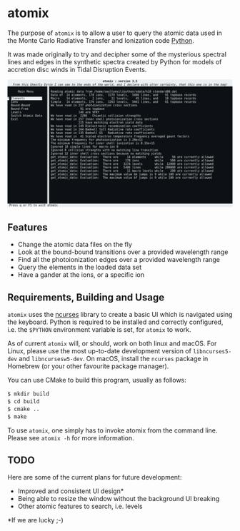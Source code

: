 # atomix

The purpose of `atomix` is to allow a user to query the atomic data used in the
Monte Carlo Radiative Transfer and Ionization code 
[Python](https://github.com/agnwinds/python/).

It was made originally to try and decipher some of the mysterious spectral lines
and edges in the synthetic spectra created by Python for models of accretion 
disc winds in Tidal Disruption Events.

![Atomix](atomix.png)

## Features

* Change the atomic data files on the fly
* Look at the bound-bound transitions over a provided wavelength range
* Find all the photoionization edges over a provided wavelength range
* Query the elements in the loaded data set
* Have a gander at the ions, or a specific ion

## Requirements, Building and Usage

`atomix` uses the [ncurses](https://en.wikipedia.org/wiki/Ncurses) library to
create a basic UI which is navigated using the keyboard. Python is required
to be installed and correctly configured, i.e. the `$PYTHON` environment 
variable is set, for `atomix` to work.

As of current `atomix` will, or should, work on both linux and macOS. For Linux,
please use the most up-to-date development version of `libncurses5-dev` and
`libncursesw5-dev`. On macOS, install the `ncurses` package in Homebrew (or your
other favourite package manager).

You can use CMake to build this program, usually as follows:

```bash
$ mkdir build
$ cd build
$ cmake ..
$ make
```

To use `atomix`, one simply has to invoke atomix from the command line. Please
see `atomix -h` for more information.

## TODO

Here are some of the current plans for future development:

* Improved and consistent UI design*
* Being able to resize the window without the background UI breaking 
* Other atomic features to search, i.e. levels

*If we are lucky ;-)
